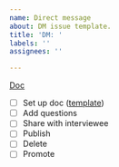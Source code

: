 ```yaml
---
name: Direct message
about: DM issue template.
title: 'DM: '
labels: ''
assignees: ''

---
```


[Doc]()

- [ ] Set up doc ([template](https://docs.google.com/document/d/1GdhZmFvKs7QUWCZ9bt55_Qoe_RGAHN4_FxLOGhxDgDs/edit?usp=sharing))
- [ ] Add questions
- [ ] Share with interviewee
- [ ] Publish
- [ ] Delete
- [ ] Promote
